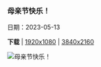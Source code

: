### 母亲节快乐！

日期：2023-05-13

**下载**  |  [1920x1080](https://cn.bing.com/th?id=OHR.OdocoileusVirginianus_ZH-CN6941501455_1920x1080.jpg)  |  [3840x2160](https://cn.bing.com/th?id=OHR.OdocoileusVirginianus_ZH-CN6941501455_UHD.jpg)

![母亲节快乐！](https://cn.bing.com/th?id=OHR.OdocoileusVirginianus_ZH-CN6941501455_1920x1080.jpg "白尾鹿母鹿和刚出生的小鹿，美国蒙大拿州 (© Donald M. Jones/Minden Pictures)")

